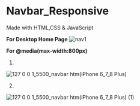# Navbar_Responsive
Made with HTML,CSS &amp; JavaScript


**For Desktop Home Page**
![nav1](https://user-images.githubusercontent.com/64527538/171049580-0f66d9ed-3e94-48e6-8cda-7252ad64853f.PNG)

**For @media(max-width:800px)**


1.
![127 0 0 1_5500_navbar htm(iPhone 6_7_8 Plus)](https://user-images.githubusercontent.com/64527538/171049716-c934f2f1-b960-4f0a-b66c-33bd78aa0ec3.png)


2.
![127 0 0 1_5500_navbar htm(iPhone 6_7_8 Plus) (1)](https://user-images.githubusercontent.com/64527538/171049741-30e97caa-e776-4e29-8999-ad1911125da3.png)


